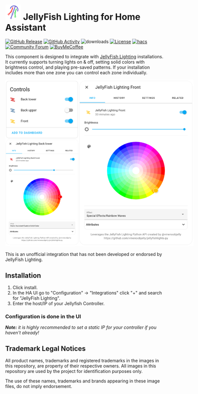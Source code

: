 # <img src="https://raw.githubusercontent.com/bdunn44/hass-jellyfish-lighting/master/.github/images/jellyfish-icon.png" alt="JellyFish Lighting icon" height="50px"> JellyFish Lighting for Home Assistant

[![GitHub Release][releases-badge]][releases]
[![GitHub Activity][commits-badge]][commits]
![downloads][downloads-badge]
[![License][license-badge]](LICENSE)
[![hacs][hacsbadge]][hacs]
[![Community Forum][forum-badge]][forum]
[![BuyMeCoffee][buymecoffee-badge]][buymecoffee]

This component is designed to integrate with [JellyFish Lighting][jellyfish-lighting] installations. It currently supports turning lights on & off, setting solid colors with brightness control, and playing pre-saved patterns. If your installation includes more than one zone you can control each zone individually.

<img src="https://raw.githubusercontent.com/bdunn44/hass-jellyfish-lighting/master/.github/images/combined.png" alt="Screenshots of JellyFish Lighting integration for Home Assistant" style="max-width:600px"/>

This is an unofficial integration that has not been developed or endorsed by JellyFish Lighting.

## Installation

1. Click install.
1. In the HA UI go to "Configuration" -> "Integrations" click "+" and search for "JellyFish Lighting".
1. Enter the host/IP of your Jellyfish Controller.

### Configuration is done in the UI

_**Note:** it is highly recommended to set a static IP for your controller if you haven't already!_

## Trademark Legal Notices

All product names, trademarks and registered trademarks in the images in this
repository, are property of their respective owners. All images in this
repository are used by the project for identification purposes
only.

The use of these names, trademarks and brands appearing in these image files,
do not imply endorsement.

[jellyfish-lighting]: https://jellyfishlighting.com/
[commits-badge]: https://img.shields.io/github/commit-activity/y/bdunn44/hass-jellyfish-lighting?style=flat-square
[commits]: https://github.com/bdunn44/hass-jellyfish-lighting/commits/master
[releases]: https://github.com/bdunn44/hass-jellyfish-lighting/releases
[downloads-badge]: https://img.shields.io/github/downloads/bdunn44/hass-jellyfish-lighting/total?style=flat-square
[hacs]: https://github.com/hacs/integration
[hacsbadge]: https://img.shields.io/badge/hacs-default-orange.svg?style=flat-square
[forum-badge]: https://img.shields.io/badge/community-forum-yellow.svg?style=flat-square
[forum]: https://community.home-assistant.io/
[license-badge]: https://img.shields.io/github/license/bdunn44/hass-jellyfish-lighting?style=flat-square
[releases-badge]: https://img.shields.io/github/v/release/bdunn44/hass-jellyfish-lighting?include_prereleases&style=flat-square
[buymecoffee]: https://www.buymeacoffee.com/bdunn44
[buymecoffee-badge]: https://img.shields.io/badge/buy%20me%20a%20coffee-donate-yellow.svg?style=flat-square

[example-zones]: example_zones.png
[example-play-pattern]: example_play_pattern.png
